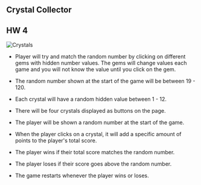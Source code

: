 ## Crystal Collector
## HW 4

![Crystals]()

* Player will try and match the random number by clicking on different gems with hidden number values.  The gems will change values each game and you will not know the value until you click on the gem.

* The random number shown at the start of the game will be between 19 - 120.

* Each crystal will have a random hidden value between 1 - 12.

* There will be four crystals displayed as buttons on the page.

* The player will be shown a random number at the start of the game.

* When the player clicks on a crystal, it will add a specific amount of points to the player's total score. 

* The player wins if their total score matches the random number.

* The player loses if their score goes above the random number.

* The game restarts whenever the player wins or loses.





